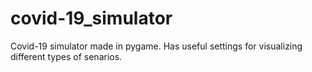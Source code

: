 # covid-19_simulator
Covid-19 simulator made in pygame. Has useful settings for visualizing different types of senarios.

